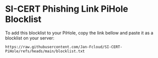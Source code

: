 # SI-CERT Phishing Link PiHole Blocklist

To add this blocklist to your PiHole, copy the link bellow and paste it as a blocklist on your server:
```
https://raw.githubusercontent.com/Jan-Fcloud/SI-CERT-PiHole/refs/heads/main/blocklist.txt
```